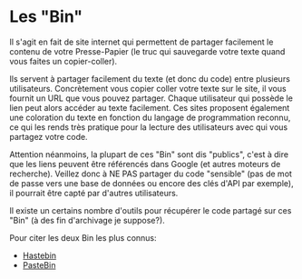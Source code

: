 # Les "Bin"

Il s'agit en fait de site internet qui permettent de partager facilement le contenu de votre Presse-Papier (le truc qui sauvegarde votre texte quand vous faites un copier-coller).

Ils servent à partager facilement du texte (et donc du code) entre plusieurs utilisateurs.
Concrètement vous copier coller votre texte sur le site, il vous fournit un URL que vous pouvez partager.
Chaque utilisateur qui possède le lien peut alors accéder au texte facilement.
Ces sites proposent également une coloration du texte en fonction du langage de programmation reconnu, ce qui les rends très pratique pour la lecture des utilisateurs avec qui vous partagez votre code.

Attention néanmoins, la plupart de ces "Bin" sont dis "publics", c'est à dire que les liens peuvent être référencés dans Google (et autres moteurs de recherche). 
Veillez donc à NE PAS partager du code "sensible" (pas de mot de passe vers une base de données ou encore des clés d'API par exemple), il pourrait être capté par d'autres utilisateurs.

Il existe un certains nombre d'outils pour récupérer le code partagé sur ces "Bin" (à des fin d'archivage je suppose?).

Pour citer les deux Bin les plus connus:
* [Hastebin](https://hastebin.com/)
* [PasteBin](https://pastebin.com/)